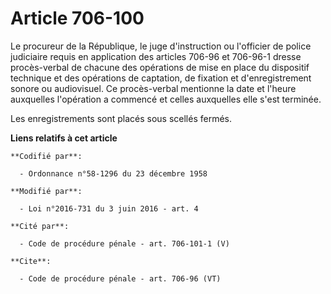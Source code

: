 # Article 706-100

Le procureur de la République, le juge d'instruction ou l'officier de police judiciaire requis en application des articles
706-96 et 706-96-1 dresse procès-verbal de chacune des opérations de mise en place du dispositif technique et des opérations
de captation, de fixation et d'enregistrement sonore ou audiovisuel. Ce procès-verbal mentionne la date et l'heure auxquelles
l'opération a commencé et celles auxquelles elle s'est terminée. 

Les enregistrements sont placés sous scellés fermés.

**Liens relatifs à cet article**

	**Codifié par**:

	  - Ordonnance n°58-1296 du 23 décembre 1958

	**Modifié par**:

	  - Loi n°2016-731 du 3 juin 2016 - art. 4

	**Cité par**:

	  - Code de procédure pénale - art. 706-101-1 (V)

	**Cite**:

	  - Code de procédure pénale - art. 706-96 (VT)
